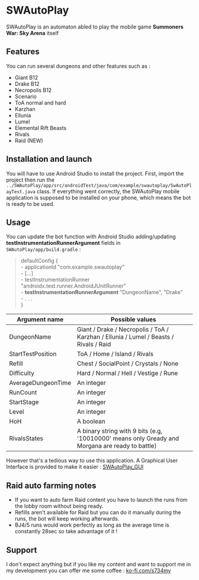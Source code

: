 # SWAutoPlay

SWAutoPlay is an automaton abled to play the mobile game **Summoners War: Sky Arena** itself

## Features

You can run several dungeons and other features such as :
- Giant B12
- Drake B12
- Necropolis B12
- Scenario
- ToA normal and hard
- Karzhan
- Ellunia
- Lumel
- Elemental Rift Beasts
- Rivals
- Raid (NEW)

## Installation and launch

You will have to use Android Studio to install the project. First, import the project then run the `../SWAutoPlay/app/src/androidTest/java/com/example/swautoplay/SwAutoPlayTest.java` class.
If everything went correctly, the SWAutoPlay mobile application is supposed to be installed on your phone, which means the bot is ready to be used.

## Usage

You can update the bot function with Android Studio adding/updating **testInstrumentationRunnerArgument** fields in `SWAutoPlay/app/build.gradle` : 
 > defaultConfig {   
        - applicationId "com.example.swautoplay"   
        - [...]   
        - testInstrumentationRunner "androidx.test.runner.AndroidJUnitRunner"   
        - **testInstrumentationRunnerArgument** "DungeonName", "Drake"   
        - . . .   
    }   
   
| Argument name       | Possible values                                                                                       |
|---                  |---                                                                                                    |
| DungeonName         | Giant / Drake / Necropolis / ToA / Karzhan / Ellunia / Lumel / Beasts / Rivals / Raid                 |
| StartTestPosition   | ToA / Home / Island / Rivals                                                                          |
| Refill              | Chest / SocialPoint / Crystals / None                                                                 |
| Difficulty          | Hard / Normal / Hell / Vestige / Rune                                                                 |
| AverageDungeonTime  | An integer                                                                                            |
| RunCount            | An integer                                                                                            |
| StartStage          | An integer                                                                                            |
| Level               | An integer                                                                                            |
| HoH                 | A boolean                                                                                             |
| RivalsStates        | A binary string with 9 bits (e.g, '10010000' means only Gready and Morgana are ready to battle)       |

However that's a tedious way to use this application. A Graphical User Interface is provided to make it easier : [SWAutoPlay_GUI](https://github.com/JulienCHATEAU/SWAutoPlay_GUI)

## Raid auto farming notes

- If you want to auto farm Raid content you have to launch the runs from the lobby room without being ready. 
- Refills aren't available for Raid but you can do it manually during the runs, the bot will keep working afterwards.
- BJ4/5 runs would work perfectly as long as the average time is constantly 28sec so take advantage of it !

## Support

I don't expect anything but if you like my content and want to support me in my development you can offer me some coffee :
[ko-fi.com/s734my](https://ko-fi.com/s734my) 
